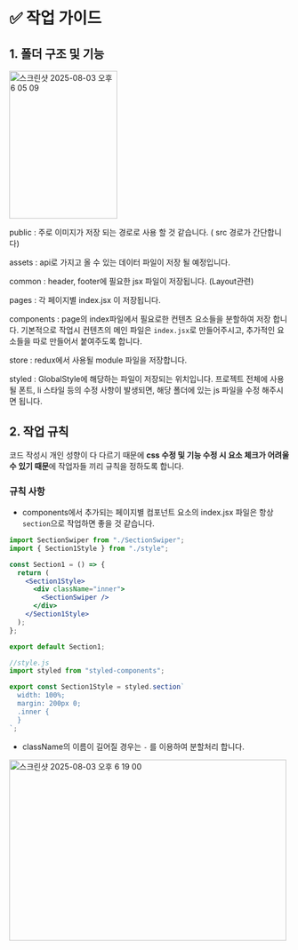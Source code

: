 # ✅ 작업 가이드

## 1. 폴더 구조 및 기능

<img width="194" height="266" alt="스크린샷 2025-08-03 오후 6 05 09" src="https://github.com/user-attachments/assets/1561ab2f-5531-4282-b4a1-af3b67caa893" />

public : 주로 이미지가 저장 되는 경로로 사용 할 것 같습니다. ( src 경로가 간단합니다)

assets : api로 가지고 올 수 있는 데이터 파일이 저장 될 예정입니다.

common : header, footer에 필요한 jsx 파일이 저장됩니다. (Layout관련)

pages : 각 페이지별 index.jsx 이 저장됩니다.

components : page의 index파일에서 필요로한 컨텐츠 요소들을 분할하여 저장 합니다.
기본적으로 작업시 컨텐츠의 메인 파일은 `index.jsx`로 만들어주시고, 추가적인 요소들을 따로 만들어서 붙여주도록 합니다.

store : redux에서 사용될 module 파일을 저장합니다.

styled : GlobalStyle에 해당하는 파일이 저장되는 위치입니다. 프로젝트 전체에 사용될 폰트, li 스타일 등의 수정 사항이 발생되면, 해당 폴더에 있는 js 파일을 수정 해주시면 됩니다.

## 2. 작업 규칙

코드 작성시 개인 성향이 다 다르기 때문에 **css 수정 및 기능 수정 시 요소 체크가 어려울 수 있기 때문**에 작업자들 끼리 규칙을 정하도록 합니다.

### 규칙 사항

- components에서 추가되는 페이지별 컴포넌트 요소의 index.jsx 파일은 항상 `section`으로 작업하면 좋을 것 같습니다.

```jsx
import SectionSwiper from "./SectionSwiper";
import { Section1Style } from "./style";

const Section1 = () => {
  return (
    <Section1Style>
      <div className="inner">
        <SectionSwiper />
      </div>
    </Section1Style>
  );
};

export default Section1;

//style.js
import styled from "styled-components";

export const Section1Style = styled.section`
  width: 100%;
  margin: 200px 0;
  .inner {
  }
`;
```

- className의 이름이 길어질 경우는 `-` 를 이용하여 분할처리 합니다.
<img width="498" height="326" alt="스크린샷 2025-08-03 오후 6 19 00" src="https://github.com/user-attachments/assets/fc2b29c2-0aaf-42e6-a50f-8e6ad09e701e" />



